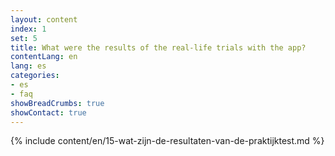 ```yaml
---
layout: content
index: 1
set: 5
title: What were the results of the real-life trials with the app?
contentLang: en
lang: es
categories:
- es
- faq
showBreadCrumbs: true
showContact: true
---
```

{% include content/en/15-wat-zijn-de-resultaten-van-de-praktijktest.md %}
